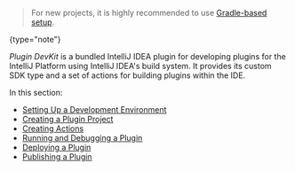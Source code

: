 [//]: # (title: Using DevKit)

<!-- Copyright 2000-2020 JetBrains s.r.o. and other contributors. Use of this source code is governed by the Apache 2.0 license that can be found in the LICENSE file. -->

 >  For new projects, it is highly recommended to use [Gradle-based setup](getting_started.md).
 >
 {type="note"}

_Plugin DevKit_ is a bundled IntelliJ IDEA plugin for developing plugins for the IntelliJ Platform using IntelliJ IDEA's build system.
It provides its custom SDK type and a set of actions for building plugins within the IDE.

In this section:

* [Setting Up a Development Environment](setting_up_environment.md)
* [Creating a Plugin Project](creating_plugin_project.md)
* [Creating Actions](working_with_custom_actions.md)
* [Running and Debugging a Plugin](running_and_debugging_a_plugin.md)
* [Deploying a Plugin](deploying_plugin.md)
* [Publishing a Plugin](publishing_plugin.md)
